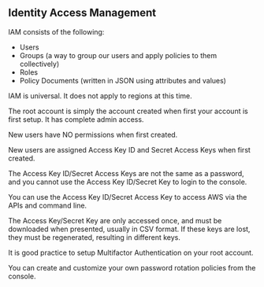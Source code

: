 ## Identity Access Management

IAM consists of the following:

 - Users
 - Groups (a way to group our users and apply policies to them
   collectively)
 - Roles
 - Policy Documents (written in JSON using attributes and values)

IAM is universal. It does not apply to regions at this time.

The root account is simply the account created when first your account is first setup. It has complete admin access.

New users have NO permissions when first created.

New users are assigned Access Key ID and Secret Access Keys when first created.

The Access Key ID/Secret Access Keys are not the same as a password, and you cannot use the Access Key ID/Secret Key to login to the console. 

You can use the Access Key ID/Secret Access Key to access AWS via the APIs and command line.

The Access Key/Secret Key are only accessed once, and must be downloaded when presented, usually in CSV format. If these keys are lost, they must be regenerated, resulting in different keys.

It is good practice to setup Multifactor Authentication on your root account.

You can create and customize your own password rotation policies from the console.

<!--stackedit_data:
eyJoaXN0b3J5IjpbLTE1NjE1OTg2MDMsLTE1NjM3NjU4ODMsMT
I1NzQwNDUwOV19
-->